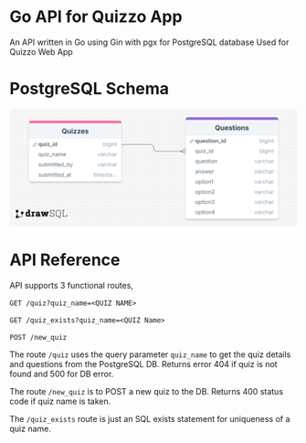 # Go API for Quizzo App

An API written in Go using Gin with pgx for PostgreSQL database
Used for Quizzo Web App

# PostgreSQL Schema

<p align="center">
    <img src="quizzo_schema.png">
</p>

# API Reference

API supports 3 functional routes,

```http
GET /quiz?quiz_name=<QUIZ NAME>
```

```http
GET /quiz_exists?quiz_name=<QUIZ Name>
```

```http
POST /new_quiz
```

The route `/quiz` uses the query parameter `quiz_name` to get the quiz details and questions from the PostgreSQL DB.
Returns error 404 if quiz is not found and 500 for DB error.

The route `/new_quiz` is to POST a new quiz to the DB.
Returns 400 status code if quiz name is taken.

The `/quiz_exists` route is just an SQL exists statement for uniqueness of a quiz name.
